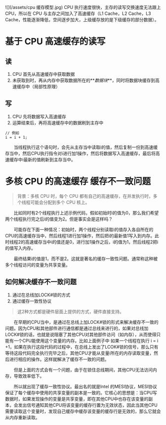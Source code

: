 ![](/assets/cpu 缓存模型.jpg)
CPU 执行速度很快，主存的读写交换速度无法跟上 CPU，所以在 CPU 与主存之间加入了高速缓存（L1 Cache，L2 Cache，L3 Cache，性能逐渐降低，空间逐步加大，上级缓存放的是下级缓存的部分数据）。　
# 基于 CPU 高速缓存的读写
## 读
1. CPU 首先从高速缓存中获取数据
2. 未获取到时，再从内存中获取数据所在的**_数据块_**，同时将数据块缓存到高速缓存中（局部性原理）

## 写
1. CPU 先将数据写入高速缓存
2. 运算结束后，再将高速缓存中的数据刷到主存中

```
// 例如
i = i + 1;
```
 　　当线程执行这个语句时，会先从主存当中读取i的值，然后复制一份到高速缓存当中，然后CPU执行指令对i进行加1操作，然后将数据写入高速缓存，最后将高速缓存中i最新的值刷新到主存当中。

# 多核 CPU 的高速缓存 缓存不一致问题
> 背景：多核 CPU 时，每个 CPU 都有自己的高速缓存，在并发执行时，多个线程可能会分配到多个 CPU 核上。

　　比如同时有2个线程执行上述示例代码，假如初始时i的值为0，那么我们希望两个线程执行完之后i的值变为2。但是事实会是这样吗？

　　可能存在下面一种情况：初始时，两个线程分别读取i的值存入各自所在的CPU的高速缓存当中，然后线程1进行加1操作，然后把i的最新值1写入到内存。此时线程2的高速缓存当中i的值还是0，进行加1操作之后，i的值为1，然后线程2把i的值写入内存。

　　最终结果i的值是1，而不是2。这就是著名的缓存一致性问题。通常称这种被多个线程访问的变量为共享变量。

## 如何解决缓存不一致问题
1. 通过在总线加LOCK#锁的方式
2. 通过缓存一致性协议

> 这2种方式都是硬件层面上提供的方式，硬件直接支持。

　　在早期的CPU当中，是通过在总线上加LOCK#锁的形式来解决缓存不一致的问题。因为CPU和其他部件进行通信都是通过总线来进行的，如果对总线加LOCK#锁的话，也就是说阻塞了其他CPU对其他部件访问（如内存），从而使得只能有一个CPU能使用这个变量的内存。比如上面例子中 如果一个线程在执行 i = i +1，如果在执行这段代码的过程中，在总线上发出了LCOK#锁的信号，那么只有等待这段代码完全执行完毕之后，其他CPU才能从变量i所在的内存读取变量，然后进行相应的操作。这样就解决了缓存不一致的问题。

　　但是上面的方式会有一个问题，由于在锁住总线期间，其他CPU无法访问内存，导致效率低下。

　　所以就出现了缓存一致性协议。最出名的就是Intel 的MESI协议，MESI协议保证了每个缓存中使用的共享变量的副本是一致的。它核心的思想是：当CPU写数据时，如果发现操作的变量是共享变量，即在其他CPU中也存在该变量的副本，会发出信号通知其他CPU将该变量的缓存行置为无效状态，因此当其他CPU需要读取这个变量时，发现自己缓存中缓存该变量的缓存行是无效的，那么它就会从内存重新读取。
